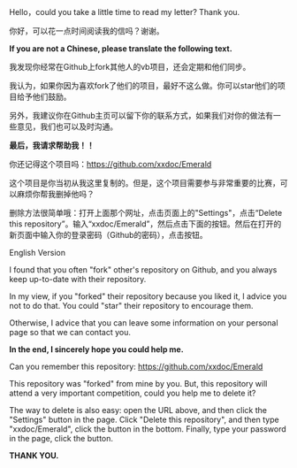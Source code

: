 Hello，could you take a little time to read my letter? Thank you.

你好，可以花一点时间阅读我的信吗？谢谢。

**If you are not a Chinese, please translate the following text.**

我发现你经常在Github上fork其他人的vb项目，还会定期和他们同步。

我认为，如果你因为喜欢fork了他们的项目，最好不这么做。你可以star他们的项目给予他们鼓励。

另外，我建议你在Github主页可以留下你的联系方式，如果我们对你的做法有一些意见，我们也可以及时沟通。

**最后，我请求帮助我！！**

你还记得这个项目吗：https://github.com/xxdoc/Emerald

这个项目是你当初从我这里复制的。但是，这个项目需要参与非常重要的比赛，可以麻烦你帮我删掉他吗？

删除方法很简单哦：打开上面那个网址，点击页面上的"Settings"，点击“Delete this repository”。输入“xxdoc/Emerald”，然后点击下面的按钮。然后在打开的新页面中输入你的登录密码（Github的密码），点击按钮。


English Version

I found that you often "fork" other's repository on Github, and you always keep up-to-date with their repository.

In my view, if you "forked" their repository because you liked it, I advice you not to do that. You could "star" their repository to encourage them.

Otherwise, I advice that you can leave some information on your personal page so that we can contact you.

**In the end, I sincerely hope you could help me.**

Can you remember this repository: https://github.com/xxdoc/Emerald

This repository was "forked" from mine by you. But, this repository will attend a very important competition, could you help me to delete it?

The way to delete is also easy: open the URL above, and then click the "Settings" button in the page. Click "Delete this repository", and then type "xxdoc/Emerald", click the button in the bottom. Finally, type your password in the page, click the button.

**THANK YOU.**